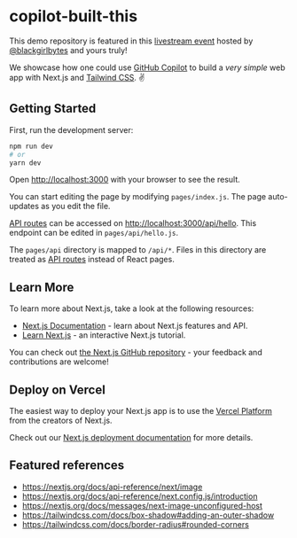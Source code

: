 # copilot-built-this

This demo repository is featured in this [livestream event](https://www.meetup.com/github/events/289092109/) hosted by [@blackgirlbytes](https://github.com/blackgirlbytes) and yours truly!

We showcase how one could use [GitHub Copilot](https://github.com/features/copilot) to build a _very simple_ web app with Next.js and [Tailwind CSS](https://tailwindcss.com/). ✌️

## Getting Started

First, run the development server:

```bash
npm run dev
# or
yarn dev
```

Open [http://localhost:3000](http://localhost:3000) with your browser to see the result.

You can start editing the page by modifying `pages/index.js`. The page auto-updates as you edit the file.

[API routes](https://nextjs.org/docs/api-routes/introduction) can be accessed on [http://localhost:3000/api/hello](http://localhost:3000/api/hello). This endpoint can be edited in `pages/api/hello.js`.

The `pages/api` directory is mapped to `/api/*`. Files in this directory are treated as [API routes](https://nextjs.org/docs/api-routes/introduction) instead of React pages.

## Learn More

To learn more about Next.js, take a look at the following resources:

- [Next.js Documentation](https://nextjs.org/docs) - learn about Next.js features and API.
- [Learn Next.js](https://nextjs.org/learn) - an interactive Next.js tutorial.

You can check out [the Next.js GitHub repository](https://github.com/vercel/next.js/) - your feedback and contributions are welcome!

## Deploy on Vercel

The easiest way to deploy your Next.js app is to use the [Vercel Platform](https://vercel.com/new?utm_medium=default-template&filter=next.js&utm_source=create-next-app&utm_campaign=create-next-app-readme) from the creators of Next.js.

Check out our [Next.js deployment documentation](https://nextjs.org/docs/deployment) for more details.

## Featured references

- https://nextjs.org/docs/api-reference/next/image
- https://nextjs.org/docs/api-reference/next.config.js/introduction
- https://nextjs.org/docs/messages/next-image-unconfigured-host
- https://tailwindcss.com/docs/box-shadow#adding-an-outer-shadow
- https://tailwindcss.com/docs/border-radius#rounded-corners
